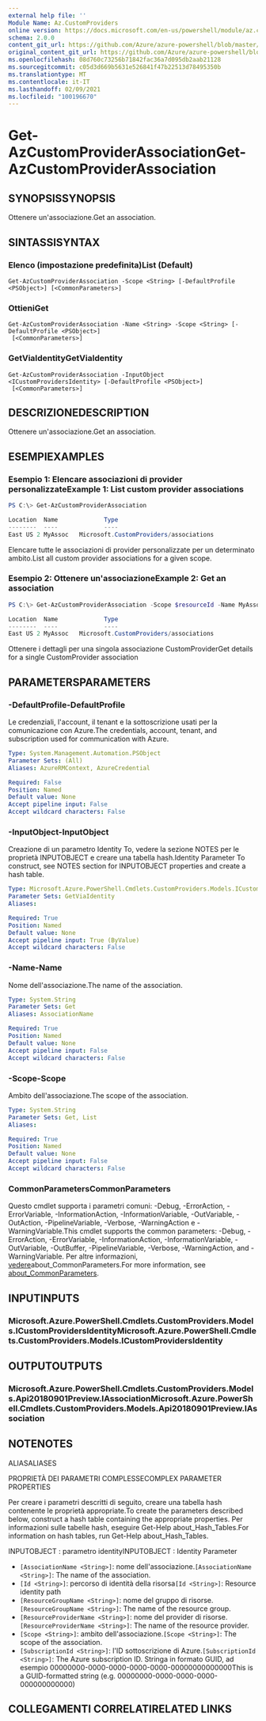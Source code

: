 ```yaml
---
external help file: ''
Module Name: Az.CustomProviders
online version: https://docs.microsoft.com/en-us/powershell/module/az.customproviders/get-azcustomproviderassociation
schema: 2.0.0
content_git_url: https://github.com/Azure/azure-powershell/blob/master/src/CustomProviders/help/Get-AzCustomProviderAssociation.md
original_content_git_url: https://github.com/Azure/azure-powershell/blob/master/src/CustomProviders/help/Get-AzCustomProviderAssociation.md
ms.openlocfilehash: 08d760c73256b71842fac36a7d095db2aab21128
ms.sourcegitcommit: c05d3d669b5631e526841f47b22513d78495350b
ms.translationtype: MT
ms.contentlocale: it-IT
ms.lasthandoff: 02/09/2021
ms.locfileid: "100196670"
---
```

# <span data-ttu-id="7e4c0-101">Get-AzCustomProviderAssociation</span><span class="sxs-lookup"><span data-stu-id="7e4c0-101">Get-AzCustomProviderAssociation</span></span>

## <span data-ttu-id="7e4c0-102">SYNOPSIS</span><span class="sxs-lookup"><span data-stu-id="7e4c0-102">SYNOPSIS</span></span>
<span data-ttu-id="7e4c0-103">Ottenere un'associazione.</span><span class="sxs-lookup"><span data-stu-id="7e4c0-103">Get an association.</span></span>

## <span data-ttu-id="7e4c0-104">SINTASSI</span><span class="sxs-lookup"><span data-stu-id="7e4c0-104">SYNTAX</span></span>

### <span data-ttu-id="7e4c0-105">Elenco (impostazione predefinita)</span><span class="sxs-lookup"><span data-stu-id="7e4c0-105">List (Default)</span></span>
```
Get-AzCustomProviderAssociation -Scope <String> [-DefaultProfile <PSObject>] [<CommonParameters>]
```

### <span data-ttu-id="7e4c0-106">Ottieni</span><span class="sxs-lookup"><span data-stu-id="7e4c0-106">Get</span></span>
```
Get-AzCustomProviderAssociation -Name <String> -Scope <String> [-DefaultProfile <PSObject>]
 [<CommonParameters>]
```

### <span data-ttu-id="7e4c0-107">GetViaIdentity</span><span class="sxs-lookup"><span data-stu-id="7e4c0-107">GetViaIdentity</span></span>
```
Get-AzCustomProviderAssociation -InputObject <ICustomProvidersIdentity> [-DefaultProfile <PSObject>]
 [<CommonParameters>]
```

## <span data-ttu-id="7e4c0-108">DESCRIZIONE</span><span class="sxs-lookup"><span data-stu-id="7e4c0-108">DESCRIPTION</span></span>
<span data-ttu-id="7e4c0-109">Ottenere un'associazione.</span><span class="sxs-lookup"><span data-stu-id="7e4c0-109">Get an association.</span></span>

## <span data-ttu-id="7e4c0-110">ESEMPI</span><span class="sxs-lookup"><span data-stu-id="7e4c0-110">EXAMPLES</span></span>

### <span data-ttu-id="7e4c0-111">Esempio 1: Elencare associazioni di provider personalizzate</span><span class="sxs-lookup"><span data-stu-id="7e4c0-111">Example 1: List custom provider associations</span></span>
```powershell
PS C:\> Get-AzCustomProviderAssociation

Location  Name             Type
--------  ----             ----
East US 2 MyAssoc   Microsoft.CustomProviders/associations
```

<span data-ttu-id="7e4c0-112">Elencare tutte le associazioni di provider personalizzate per un determinato ambito.</span><span class="sxs-lookup"><span data-stu-id="7e4c0-112">List all custom provider associations for a given scope.</span></span>

### <span data-ttu-id="7e4c0-113">Esempio 2: Ottenere un'associazione</span><span class="sxs-lookup"><span data-stu-id="7e4c0-113">Example 2: Get an association</span></span>
```powershell
PS C:\> Get-AzCustomProviderAssociation -Scope $resourceId -Name MyAssoc

Location  Name             Type
--------  ----             ----
East US 2 MyAssoc   Microsoft.CustomProviders/associations
```

<span data-ttu-id="7e4c0-114">Ottenere i dettagli per una singola associazione CustomProvider</span><span class="sxs-lookup"><span data-stu-id="7e4c0-114">Get details for a single CustomProvider association</span></span>

## <span data-ttu-id="7e4c0-115">PARAMETERS</span><span class="sxs-lookup"><span data-stu-id="7e4c0-115">PARAMETERS</span></span>

### <span data-ttu-id="7e4c0-116">-DefaultProfile</span><span class="sxs-lookup"><span data-stu-id="7e4c0-116">-DefaultProfile</span></span>
<span data-ttu-id="7e4c0-117">Le credenziali, l'account, il tenant e la sottoscrizione usati per la comunicazione con Azure.</span><span class="sxs-lookup"><span data-stu-id="7e4c0-117">The credentials, account, tenant, and subscription used for communication with Azure.</span></span>

```yaml
Type: System.Management.Automation.PSObject
Parameter Sets: (All)
Aliases: AzureRMContext, AzureCredential

Required: False
Position: Named
Default value: None
Accept pipeline input: False
Accept wildcard characters: False
```

### <span data-ttu-id="7e4c0-118">-InputObject</span><span class="sxs-lookup"><span data-stu-id="7e4c0-118">-InputObject</span></span>
<span data-ttu-id="7e4c0-119">Creazione di un parametro Identity To, vedere la sezione NOTES per le proprietà INPUTOBJECT e creare una tabella hash.</span><span class="sxs-lookup"><span data-stu-id="7e4c0-119">Identity Parameter To construct, see NOTES section for INPUTOBJECT properties and create a hash table.</span></span>

```yaml
Type: Microsoft.Azure.PowerShell.Cmdlets.CustomProviders.Models.ICustomProvidersIdentity
Parameter Sets: GetViaIdentity
Aliases:

Required: True
Position: Named
Default value: None
Accept pipeline input: True (ByValue)
Accept wildcard characters: False
```

### <span data-ttu-id="7e4c0-120">-Name</span><span class="sxs-lookup"><span data-stu-id="7e4c0-120">-Name</span></span>
<span data-ttu-id="7e4c0-121">Nome dell'associazione.</span><span class="sxs-lookup"><span data-stu-id="7e4c0-121">The name of the association.</span></span>

```yaml
Type: System.String
Parameter Sets: Get
Aliases: AssociationName

Required: True
Position: Named
Default value: None
Accept pipeline input: False
Accept wildcard characters: False
```

### <span data-ttu-id="7e4c0-122">-Scope</span><span class="sxs-lookup"><span data-stu-id="7e4c0-122">-Scope</span></span>
<span data-ttu-id="7e4c0-123">Ambito dell'associazione.</span><span class="sxs-lookup"><span data-stu-id="7e4c0-123">The scope of the association.</span></span>

```yaml
Type: System.String
Parameter Sets: Get, List
Aliases:

Required: True
Position: Named
Default value: None
Accept pipeline input: False
Accept wildcard characters: False
```

### <span data-ttu-id="7e4c0-124">CommonParameters</span><span class="sxs-lookup"><span data-stu-id="7e4c0-124">CommonParameters</span></span>
<span data-ttu-id="7e4c0-125">Questo cmdlet supporta i parametri comuni: -Debug, -ErrorAction, -ErrorVariable, -InformationAction, -InformationVariable, -OutVariable, -OutAction, -PipelineVariable, -Verbose, -WarningAction e -WarningVariable.</span><span class="sxs-lookup"><span data-stu-id="7e4c0-125">This cmdlet supports the common parameters: -Debug, -ErrorAction, -ErrorVariable, -InformationAction, -InformationVariable, -OutVariable, -OutBuffer, -PipelineVariable, -Verbose, -WarningAction, and -WarningVariable.</span></span> <span data-ttu-id="7e4c0-126">Per altre informazioni, [vedere](http://go.microsoft.com/fwlink/?LinkID=113216)about_CommonParameters.</span><span class="sxs-lookup"><span data-stu-id="7e4c0-126">For more information, see [about_CommonParameters](http://go.microsoft.com/fwlink/?LinkID=113216).</span></span>

## <span data-ttu-id="7e4c0-127">INPUT</span><span class="sxs-lookup"><span data-stu-id="7e4c0-127">INPUTS</span></span>

### <span data-ttu-id="7e4c0-128">Microsoft.Azure.PowerShell.Cmdlets.CustomProviders.Models.ICustomProvidersIdentity</span><span class="sxs-lookup"><span data-stu-id="7e4c0-128">Microsoft.Azure.PowerShell.Cmdlets.CustomProviders.Models.ICustomProvidersIdentity</span></span>

## <span data-ttu-id="7e4c0-129">OUTPUT</span><span class="sxs-lookup"><span data-stu-id="7e4c0-129">OUTPUTS</span></span>

### <span data-ttu-id="7e4c0-130">Microsoft.Azure.PowerShell.Cmdlets.CustomProviders.Models.Api20180901Preview.IAssociation</span><span class="sxs-lookup"><span data-stu-id="7e4c0-130">Microsoft.Azure.PowerShell.Cmdlets.CustomProviders.Models.Api20180901Preview.IAssociation</span></span>

## <span data-ttu-id="7e4c0-131">NOTE</span><span class="sxs-lookup"><span data-stu-id="7e4c0-131">NOTES</span></span>

<span data-ttu-id="7e4c0-132">ALIAS</span><span class="sxs-lookup"><span data-stu-id="7e4c0-132">ALIASES</span></span>

<span data-ttu-id="7e4c0-133">PROPRIETÀ DEI PARAMETRI COMPLESSE</span><span class="sxs-lookup"><span data-stu-id="7e4c0-133">COMPLEX PARAMETER PROPERTIES</span></span>

<span data-ttu-id="7e4c0-134">Per creare i parametri descritti di seguito, creare una tabella hash contenente le proprietà appropriate.</span><span class="sxs-lookup"><span data-stu-id="7e4c0-134">To create the parameters described below, construct a hash table containing the appropriate properties.</span></span> <span data-ttu-id="7e4c0-135">Per informazioni sulle tabelle hash, eseguire Get-Help about_Hash_Tables.</span><span class="sxs-lookup"><span data-stu-id="7e4c0-135">For information on hash tables, run Get-Help about_Hash_Tables.</span></span>


<span data-ttu-id="7e4c0-136">INPUTOBJECT <ICustomProvidersIdentity> : parametro identity</span><span class="sxs-lookup"><span data-stu-id="7e4c0-136">INPUTOBJECT <ICustomProvidersIdentity>: Identity Parameter</span></span>
  - <span data-ttu-id="7e4c0-137">`[AssociationName <String>]`: nome dell'associazione.</span><span class="sxs-lookup"><span data-stu-id="7e4c0-137">`[AssociationName <String>]`: The name of the association.</span></span>
  - <span data-ttu-id="7e4c0-138">`[Id <String>]`: percorso di identità della risorsa</span><span class="sxs-lookup"><span data-stu-id="7e4c0-138">`[Id <String>]`: Resource identity path</span></span>
  - <span data-ttu-id="7e4c0-139">`[ResourceGroupName <String>]`: nome del gruppo di risorse.</span><span class="sxs-lookup"><span data-stu-id="7e4c0-139">`[ResourceGroupName <String>]`: The name of the resource group.</span></span>
  - <span data-ttu-id="7e4c0-140">`[ResourceProviderName <String>]`: nome del provider di risorse.</span><span class="sxs-lookup"><span data-stu-id="7e4c0-140">`[ResourceProviderName <String>]`: The name of the resource provider.</span></span>
  - <span data-ttu-id="7e4c0-141">`[Scope <String>]`: ambito dell'associazione.</span><span class="sxs-lookup"><span data-stu-id="7e4c0-141">`[Scope <String>]`: The scope of the association.</span></span>
  - <span data-ttu-id="7e4c0-142">`[SubscriptionId <String>]`: l'ID sottoscrizione di Azure.</span><span class="sxs-lookup"><span data-stu-id="7e4c0-142">`[SubscriptionId <String>]`: The Azure subscription ID.</span></span> <span data-ttu-id="7e4c0-143">Stringa in formato GUID, ad esempio 00000000-0000-0000-0000-0000-00000000000000</span><span class="sxs-lookup"><span data-stu-id="7e4c0-143">This is a GUID-formatted string (e.g. 00000000-0000-0000-0000-000000000000)</span></span>

## <span data-ttu-id="7e4c0-144">COLLEGAMENTI CORRELATI</span><span class="sxs-lookup"><span data-stu-id="7e4c0-144">RELATED LINKS</span></span>

